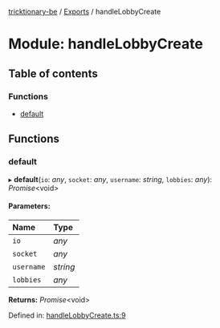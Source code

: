 [tricktionary-be](../README.md) / [Exports](../modules.md) / handleLobbyCreate

# Module: handleLobbyCreate

## Table of contents

### Functions

- [default](handlelobbycreate.md#default)

## Functions

### default

▸ **default**(`io`: *any*, `socket`: *any*, `username`: *string*, `lobbies`: *any*): *Promise*<void\>

#### Parameters:

Name | Type |
:------ | :------ |
`io` | *any* |
`socket` | *any* |
`username` | *string* |
`lobbies` | *any* |

**Returns:** *Promise*<void\>

Defined in: [handleLobbyCreate.ts:9](https://github.com/story-squad/tricktionary-be/blob/9729e8f/src/sockets/handleLobbyCreate.ts#L9)
